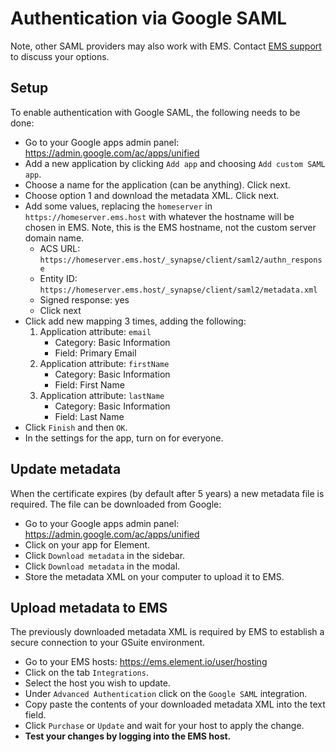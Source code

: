 # Authentication via Google SAML

Note, other SAML providers may also work with EMS. Contact [EMS support](https://ems.element.io/support) to discuss your options.

## Setup

To enable authentication with Google SAML, the following needs to be done:

- Go to your Google apps admin panel: <https://admin.google.com/ac/apps/unified>
- Add a new application by clicking `Add app` and choosing `Add custom SAML app`.
- Choose a name for the application (can be anything). Click next.
- Choose option 1 and download the metadata XML. Click next.
- Add some values, replacing the `homeserver` in `https://homeserver.ems.host` with whatever the hostname will be chosen in EMS. Note, this is the EMS hostname, not the custom server domain name.
  - ACS URL: `https://homeserver.ems.host/_synapse/client/saml2/authn_response`
  - Entity ID: `https://homeserver.ems.host/_synapse/client/saml2/metadata.xml`
  - Signed response: yes
  - Click next
- Click add new mapping 3 times, adding the following:
  1. Application attribute: `email`
     - Category: Basic Information
     - Field: Primary Email
  1. Application attribute: `firstName`
     - Category: Basic Information
     - Field: First Name
  1. Application attribute: `lastName`
     - Category: Basic Information
     - Field: Last Name
- Click `Finish` and then `OK`.
- In the settings for the app, turn on for everyone.

## Update metadata

When the certificate expires (by default after 5 years) a new metadata file is required. The file can be downloaded from Google:

- Go to your Google apps admin panel: <https://admin.google.com/ac/apps/unified>
- Click on your app for Element.
- Click `Download metadata` in the sidebar.
- Click `Download metadata` in the modal.
- Store the metadata XML on your computer to upload it to EMS.

## Upload metadata to EMS

The previously downloaded metadata XML is required by EMS to establish a secure connection to your GSuite environment.

- Go to your EMS hosts: <https://ems.element.io/user/hosting>
- Click on the tab `Integrations`.
- Select the host you wish to update.
- Under `Advanced Authentication` click on the `Google SAML` integration.
- Copy paste the contents of your downloaded metadata XML into the text field.
- Click `Purchase` or `Update` and wait for your host to apply the change.
- **Test your changes by logging into the EMS host.**

